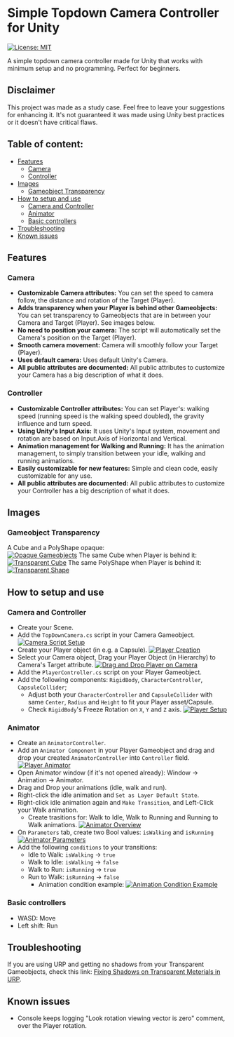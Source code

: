 # Simple Topdown Camera Controller for Unity
[![License: MIT](https://img.shields.io/badge/License-MIT-brightgreen.svg)](https://github.com/matheus-rib/SimpleTopdownCameraControllerForUnity/blob/main/LICENSE.md)

A simple topdown camera controller made for Unity that works with minimum setup and no programming. Perfect for beginners.
## Disclaimer
This project was made as a study case. Feel free to leave your suggestions for enhancing it. It's not guaranteed it was made using Unity best practices or it doesn't have critical flaws.

## Table of content:
- [Features](#features)
  - [Camera](#camera)
  - [Controller](#controller)
- [Images](#images)
  - [Gameobject Transparency](#gameobject-transparency)
- [How to setup and use](#how-to-setup-and-use)
  - [Camera and Controller](#camera-and-controller)
  - [Animator](#animator)
  - [Basic controllers](#basic-controllers)
- [Troubleshooting](#troubleshooting)
- [Known issues](#known-issues)

## Features
### Camera
- **Customizable Camera attributes:** You can set the speed to camera follow, the distance and rotation of the Target (Player). 
- **Adds transparency when your Player is behind other Gameobjects:** You can set transparency to Gameobjects that are in between your Camera and Target (Player). See images below.
- **No need to position your camera:** The script will automatically set the Camera's position on the Target (Player).
- **Smooth camera movement:** Camera will smoothly follow your Target (Player).
- **Uses default camera:** Uses default Unity's Camera.
- **All public attributes are documented:** All public attributes to customize your Camera has a big description of what it does.

### Controller
- **Customizable Controller attributes:** You can set Player's: walking speed (running speed is the walking speed doubled), the gravity influence and turn speed.
- **Using Unity's Input Axis:** It uses Unity's Input system, movement and rotation are based on Input.Axis of Horizontal and Vertical.
- **Animation management for Walking and Running:** It has the animation management, to simply transition between your idle, walking and running animations.
- **Easily customizable for new features:** Simple and clean code, easily customizable for any use.
- **All public attributes are documented:** All public attributes to customize your Controller has a big description of what it does.

## Images
### Gameobject Transparency
A Cube and a PolyShape opaque:<br/>
[![Opaque Gameobjects](https://github.com/matheus-rib/SimpleTopdownCameraControllerForUnity/blob/main/images/features/OpaqueGameobjects.png)](https://github.com/matheus-rib/SimpleTopdownCameraControllerForUnity/blob/main/images/features/OpaqueGameobjects.png)
The same Cube when Player is behind it:<br/>
[![Transparent Cube](https://github.com/matheus-rib/SimpleTopdownCameraControllerForUnity/blob/main/images/features/TransparentCube.png)](https://github.com/matheus-rib/SimpleTopdownCameraControllerForUnity/blob/main/images/features/TransparentCube.png)
The same PolyShape when Player is behind it:<br/>
[![Transparent Shape](https://github.com/matheus-rib/SimpleTopdownCameraControllerForUnity/blob/main/images/features/TransparentCube.png)](https://github.com/matheus-rib/SimpleTopdownCameraControllerForUnity/blob/main/images/features/TransparentCube.png)

## How to setup and use
### Camera and Controller
- Create your Scene.
- Add the `TopDownCamera.cs` script in your Camera Gameobject.
[![Camera Script Setup](https://github.com/matheus-rib/SimpleTopdownCameraControllerForUnity/blob/main/images/setup/CameraScriptSetup.png)](https://github.com/matheus-rib/SimpleTopdownCameraControllerForUnity/blob/main/images/setup/CameraScriptSetup.png)
- Create your Player object (in e.g. a Capsule).
[![Player Creation](https://github.com/matheus-rib/SimpleTopdownCameraControllerForUnity/blob/main/images/setup/PlayerCreation.png)](https://github.com/matheus-rib/SimpleTopdownCameraControllerForUnity/blob/main/images/setup/PlayerCreation.png)
- Select your Camera object, Drag your Player Object (in Hierarchy) to Camera's Target attribute.
[![Drag and Drop Player on Camera](https://github.com/matheus-rib/SimpleTopdownCameraControllerForUnity/blob/main/images/setup/DragAndDropPlayerOnCamera.png)](https://github.com/matheus-rib/SimpleTopdownCameraControllerForUnity/blob/main/images/setup/DragAndDropPlayerOnCamera.png)
- Add the `PlayerController.cs` script on your Player Gameobject.
- Add the following components: `RigidBody`, `CharacterController`, `CapsuleCollider`;
  - Adjust both your `CharacterController` and `CapsuleCollider` with same `Center`, `Radius` and `Height` to fit your Player asset/Capsule. 
  - Check `RigidBody`'s Freeze Rotation on `X`, `Y` and `Z` axis.
[![Player Setup](https://github.com/matheus-rib/SimpleTopdownCameraControllerForUnity/blob/main/images/setup/PlayerSetup.png)](https://github.com/matheus-rib/SimpleTopdownCameraControllerForUnity/blob/main/images/setup/PlayerSetup.png)

### Animator
- Create an `AnimatorController`.
- Add an `Animator Component` in your Player Gameobject and drag and drop your created `AnimatorController` into `Controller` field.
[![Player Animator](https://github.com/matheus-rib/SimpleTopdownCameraControllerForUnity/blob/main/images/setup/PlayerAnimator.png)](https://github.com/matheus-rib/SimpleTopdownCameraControllerForUnity/blob/main/images/setup/PlayerAnimator.png)
- Open Animator window (if it's not opened already): Window -> Animation -> Animator.
- Drag and Drop your animations (idle, walk and run).
- Right-click the idle animation and `Set as Layer Default State`.
- Right-click idle animation again and `Make Transition`, and Left-Click your Walk animation.
  - Create trasitions for: Walk to Idle, Walk to Running and Running to Walk animations.
[![Animator Overview](https://github.com/matheus-rib/SimpleTopdownCameraControllerForUnity/blob/main/images/setup/AnimatorOverview.png)](https://github.com/matheus-rib/SimpleTopdownCameraControllerForUnity/blob/main/images/setup/AnimatorOverview.png)
- On `Parameters` tab, create two Bool values: `isWalking` and `isRunning`
[![Animator Parameters](https://github.com/matheus-rib/SimpleTopdownCameraControllerForUnity/blob/main/images/setup/AnimatorBoolean.png)](https://github.com/matheus-rib/SimpleTopdownCameraControllerForUnity/blob/main/images/setup/AnimatorBoolean.png)
- Add the following `conditions` to your transitions:
  - Idle to Walk: `isWalking` -> `true`
  - Walk to Idle: `isWalking` -> `false`
  - Walk to Run: `isRunning` -> `true`
  - Run to Walk: `isRunning` -> `false`
    - Animation condition example:
[![Animation Condition Example](https://github.com/matheus-rib/SimpleTopdownCameraControllerForUnity/blob/main/images/setup/AnimationTransitionConditionExample.png)](https://github.com/matheus-rib/SimpleTopdownCameraControllerForUnity/blob/main/images/setup/AnimationTransitionConditionExample.png)

### Basic controllers
 - WASD: Move
 - Left shift: Run

## Troubleshooting
If you are using URP and getting no shadows from your Transparent Gameobjects, check this link: [Fixing Shadows on Transparent Meterials in URP](https://forum.unity.com/threads/urp-lit-shader-will-not-receive-shadows-while-transparency-is-enabled.790193/#post-6601705).

## Known issues
- Console keeps logging "Look rotation viewing vector is zero" comment, over the Player rotation.